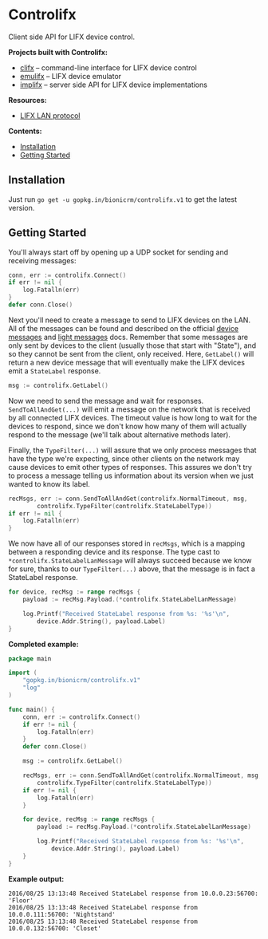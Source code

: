 # Controlifx
Client side API for LIFX device control.

**Projects built with Controlifx:**
- [clifx](https://github.com/golifx/clifx) &ndash; command-line interface for LIFX device control
- [emulifx](https://github.com/golifx/emulifx) &ndash; LIFX device emulator
- [implifx](https://github.com/golifx/implifx) &ndash; server side API for LIFX device implementations

**Resources:**
- [LIFX LAN protocol](https://lan.developer.lifx.com/)

**Contents:**
- [Installation](#installation)
- [Getting Started](#getting-started)

## Installation
Just run `go get -u gopkg.in/bionicrm/controlifx.v1` to get the latest version.

## Getting Started
You'll always start off by opening up a UDP socket for sending and receiving messages:
```go
conn, err := controlifx.Connect()
if err != nil {
    log.Fatalln(err)
}
defer conn.Close()
```
Next you'll need to create a message to send to LIFX devices on the LAN. All of the messages can be found and described on the official [device messages](https://lan.developer.lifx.com/docs/device-messages) and [light messages](https://lan.developer.lifx.com/docs/light-messages) docs. Remember that some messages are only sent by devices to the client (usually those that start with "State"), and so they cannot be sent from the client, only received. Here, `GetLabel()` will return a new device message that will eventually make the LIFX devices emit a `StateLabel` response.
```go
msg := controlifx.GetLabel()
```
Now we need to send the message and wait for responses. `SendToAllAndGet(...)` will emit a message on the network that is received by all connected LIFX devices. The timeout value is how long to wait for the devices to respond, since we don't know how many of them will actually respond to the message (we'll talk about alternative methods later). 

Finally, the `TypeFilter(...)` will assure that we only process messages that have the type we're expecting, since other clients on the network may cause devices to emit other types of responses. This assures we don't try to process a message telling us information about its version when we just wanted to know its label.
```go
recMsgs, err := conn.SendToAllAndGet(controlifx.NormalTimeout, msg,
		controlifx.TypeFilter(controlifx.StateLabelType))
if err != nil {
	log.Fatalln(err)
}
```
We now have all of our responses stored in `recMsgs`, which is a mapping between a responding device and its response. The type cast to `*controlifx.StateLabelLanMessage` will always succeed because we know for sure, thanks to our `TypeFilter(...)` above, that the message is in fact a StateLabel response.
```go
for device, recMsg := range recMsgs {
	payload := recMsg.Payload.(*controlifx.StateLabelLanMessage)

	log.Printf("Received StateLabel response from %s: '%s'\n",
		device.Addr.String(), payload.Label)
}
```
**Completed example:**
```go
package main

import (
	"gopkg.in/bionicrm/controlifx.v1"
	"log"
)

func main() {
	conn, err := controlifx.Connect()
	if err != nil {
		log.Fatalln(err)
	}
	defer conn.Close()

	msg := controlifx.GetLabel()

	recMsgs, err := conn.SendToAllAndGet(controlifx.NormalTimeout, msg,
		controlifx.TypeFilter(controlifx.StateLabelType))
	if err != nil {
		log.Fatalln(err)
	}

	for device, recMsg := range recMsgs {
		payload := recMsg.Payload.(*controlifx.StateLabelLanMessage)

		log.Printf("Received StateLabel response from %s: '%s'\n",
			device.Addr.String(), payload.Label)
	}
}
```
**Example output:**
```
2016/08/25 13:13:48 Received StateLabel response from 10.0.0.23:56700: 'Floor'
2016/08/25 13:13:48 Received StateLabel response from 10.0.0.111:56700: 'Nightstand'
2016/08/25 13:13:48 Received StateLabel response from 10.0.0.132:56700: 'Closet'
```
